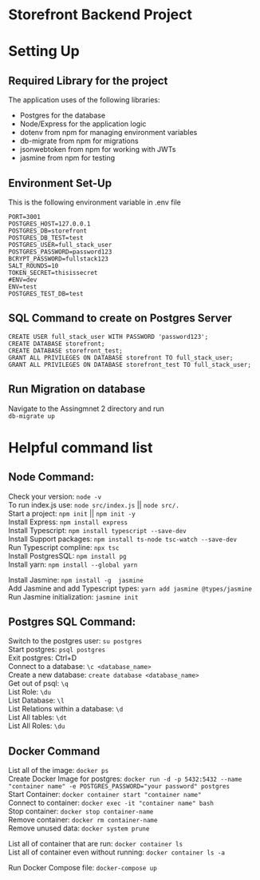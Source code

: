 # Storefront Backend Project

# Setting Up
## Required Library for the project
The application uses of the following libraries:
- Postgres for the database
- Node/Express for the application logic
- dotenv from npm for managing environment variables
- db-migrate from npm for migrations
- jsonwebtoken from npm for working with JWTs
- jasmine from npm for testing


## Environment Set-Up
This is the following environment variable in .env file
```
PORT=3001
POSTGRES_HOST=127.0.0.1
POSTGRES_DB=storefront
POSTGRES_DB_TEST=test
POSTGRES_USER=full_stack_user
POSTGRES_PASSWORD=password123
BCRYPT_PASSWORD=fullstack123
SALT_ROUNDS=10
TOKEN_SECRET=thisissecret
#ENV=dev
ENV=test
POSTGRES_TEST_DB=test
```
## SQL Command to create on Postgres Server
```
CREATE USER full_stack_user WITH PASSWORD 'password123';
CREATE DATABASE storefront;
CREATE DATABASE storefront_test;
GRANT ALL PRIVILEGES ON DATABASE storefront TO full_stack_user;
GRANT ALL PRIVILEGES ON DATABASE storefront_test TO full_stack_user;
```
## Run Migration on database
Navigate to the Assingmnet 2 directory and run  <br/>
`db-migrate up`


# Helpful command list
## Node Command:
Check your version: `node -v`  <br/>
To run index.js use: `node src/index.js`   ||  `node src/.`  <br/>
Start a project: `npm init`  || `npm init -y`  <br/>
Install Express: `npm install express`  <br/>
Install Typescript: `npm install typescript --save-dev`  <br/>
Install Support packages: `npm install ts-node tsc-watch --save-dev`  <br/>
Run Typescript compline: `npx tsc`  <br/>
Install PostgresSQL: `npm install pg`  <br/>
Install yarn: `npm install --global yarn`  <br/>

Install Jasmine: `npm install -g  jasmine`  <br/>
Add Jasmine and add Typescript types: `yarn add jasmine @types/jasmine`  <br/>
Run Jasmine initialization: `jasmine init`  <br/>

## Postgres SQL Command:
Switch to the postgres user: `su postgres`  <br/>
Start postgres: `psql postgres`  <br/>
Exit postgres: Ctrl+D  <br/>
Connect to a database: `\c <database_name>`  <br/>
Create a new database: `create database <database_name>`  <br/>
Get out of psql: `\q`  <br/>
List Role: `\du` <br/>
List Database: `\l`  <br/>
List Relations within a database: `\d`  <br/>
List All tables: `\dt`  <br/>
List All Roles: `\du`  <br/>

## Docker Command
List all of the image: `docker ps`  <br/>
Create Docker Image for postgres: `docker run -d -p 5432:5432 --name "container name" -e POSTGRES_PASSWORD="your password" postgres`  <br/>
Start Container: `docker container start "container name"`  <br/>
Connect to container: `docker exec -it "container name" bash`  <br/>
Stop container: `docker stop container-name`  <br/>
Remove container: `docker rm container-name`  <br/>
Remove unused data: `docker system prune`  <br/>

List all of container that are run: `docker container ls`  <br/>
List all of container even without running: `docker container ls -a`  <br/>

Run Docker Compose file: `docker-compose up`  <br/>